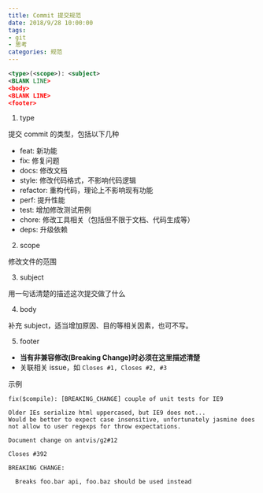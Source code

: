 ```yaml
---
title: Commit 提交规范
date: 2018/9/28 10:00:00
tags:
- git
- 思考
categories: 规范
---
```


```xml
<type>(<scope>): <subject>
<BLANK LINE>
<body>
<BLANK LINE>
<footer>
```

1. type

提交 commit 的类型，包括以下几种

- feat: 新功能
- fix: 修复问题
- docs: 修改文档
- style: 修改代码格式，不影响代码逻辑
- refactor: 重构代码，理论上不影响现有功能
- perf: 提升性能
- test: 增加修改测试用例
- chore: 修改工具相关（包括但不限于文档、代码生成等）
- deps: 升级依赖<!-- more -->

2. scope

修改文件的范围

3. subject

用一句话清楚的描述这次提交做了什么

4. body

补充 subject，适当增加原因、目的等相关因素，也可不写。

5. footer

- **当有非兼容修改(Breaking Change)时必须在这里描述清楚**
- 关联相关 issue，如 `Closes #1, Closes #2, #3`

示例

```
fix($compile): [BREAKING_CHANGE] couple of unit tests for IE9

Older IEs serialize html uppercased, but IE9 does not...
Would be better to expect case insensitive, unfortunately jasmine does
not allow to user regexps for throw expectations.

Document change on antvis/g2#12

Closes #392

BREAKING CHANGE:

  Breaks foo.bar api, foo.baz should be used instead
```
